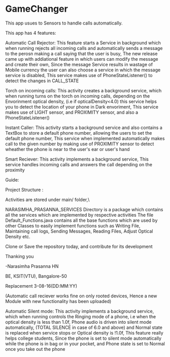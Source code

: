 # GameChanger
<p>This app usues to Sensors to handle calls automatically.</p>
<p> This app has 4 features: </p>
<p> Automatic Call Rejector: This feature starts a Service in background which when running rejects all incoming calls
and automatically sends a message to the perosn making a call saying that the user is busy, The new release came up with addiational
feature in which users can modify the message and create their own, Since the message Service results in wastage of Mobile currency
the user can also choose a service in which the message service is disabled, This service makes use of PhoneStateListener() to detect
the changes in CALL_STATE</p>
<p> Torch on incoming calls: This activity creates a background service, which when running turns on the torch on incoming calls, 
depending on the Envorinment optical density, (i.e if opticalDensity<4.0) this service helps you to detect the location of your phone
in Dark envoriment, This service makes use of LIGHT sensor, and PROXIMITY sensor, and also a PhoneStateListener()</p>
<p>Instant Caller: This activity starts a background service and also contains a TextBox to store a default phone number, allowing 
the users to set the default phone number, This service when implemented automatically makes call to the given number by making use
of PROXIMITY sensor to detect wheather the phone is near to the user's ear or user's hand</p>
<p>Smart Reciever: This activity implements a background service, This service handles incoming calls and answers the call depending
on the proximity</p>
<p></p>
<p></p>
<p> Guide:</p>
<p>Project Structure :</p>
<p> Activities are stored under main/ folder,\</p>
<p> NARASIMHA_PRASANNA_SERVICES Directory is a package which contains all the services which are implemented by respective activities
The file Default_Functions.java contains all the base functions which are used by other Classes to easily implement functions such 
as Writing File, Maintaining call logs, Sending Messages, Reading Files, Adjust Optical Density etc.</p>
<p></p>
<p></p>
<p> Clone or Save the repository today, and contribute for its development</p>
<p>                                 Thanking you                          </p>
<p>                                -Narasimha Prasanna HN                 </p>
<p>                                 BE, KSIT(VTU), Bangalore-50           </p>
<p></p>
<p>Replacement 3-08-16(DD:MM:YY)</p>
<p>(Automatic call reciever works fine on only rooted devices, Hence a new Module with new functionality has been
uploaded)</p>
<p> Automatic Silent mode: This activity implements a background service, which when running controls the Ringing mode of a phone, i.e when the optical density is less than 1.0f, Phone audio is driven into silent mode automatically, (TOTAL SILENCE in case of 6.0 and above) and Normal state is replaced when service stops or Optical density is !1.0f, This feature really helps college students, Since the phone is set to silent mode automatically while the phone is in bag or in your pocket, and Phone state is set to Normal once you take out the phone</p>
